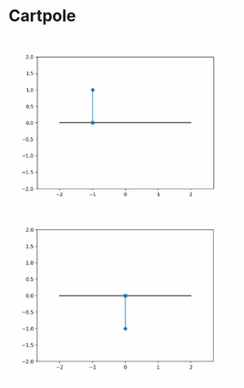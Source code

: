 # Cartpole
<img src="lqr_animation.gif" width="400" height="300">
<img src="swingup_animation.gif" width="400" height="300">